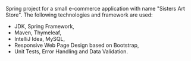 Spring project for a small e-commerce application with name "Sisters Art Store".
The following technologies and framework are used:
* JDK, Spring Framework,
* Maven, Thymeleaf,
* IntelliJ Idea, MySQL, 
* Responsive Web Page Design based on Bootstrap,
* Unit Tests, Error Handling and Data Validation.

